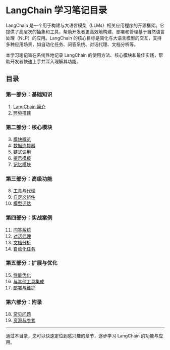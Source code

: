 # LangChain 学习笔记目录

LangChain 是一个用于构建与大语言模型（LLMs）相关应用程序的开源框架。它提供了高层次的抽象和工具，帮助开发者更高效地构建、部署和管理基于自然语言处理（NLP）的应用。LangChain 的核心目标是简化与大语言模型的交互，支持多种应用场景，如自动化任务、问答系统、对话代理、文档分析等。

本学习笔记旨在系统性地记录 LangChain 的使用方法、核心模块和最佳实践，帮助开发者快速上手并深入理解其功能。


## 目录

### 第一部分：基础知识
1. [LangChain 简介](#第一章-langchain-简介)
2. [环境搭建](#第二章-langchain使用环境的搭建)

### 第二部分：核心模块
3. [模块概览](#第三章-模块)
4. [数据连接器](#第四章-数据连接器)
5. [链式调用](#第五章-链式调用)
6. [提示模板](#第六章-提示模板)
7. [记忆模块](#第七章-记忆模块)

### 第三部分：高级功能
8. [工具与代理](#第八章-工具与代理)
9. [自定义组件](#第九章-自定义组件)
10. [模型评估](#第十章-模型评估)

### 第四部分：实战案例
11. [问答系统](#第十一章-问答系统)
12. [对话代理](#第十二章-对话代理)
13. [文档分析](#第十三章-文档分析)
14. [自动化任务](#第十四章-自动化任务)

### 第五部分：扩展与优化
15. [性能优化](#第十五章-性能优化)
16. [与其他工具集成](#第十六章-与其他工具集成)
17. [部署与维护](#第十七章-部署与维护)

### 第六部分：附录
18. [常见问题](#第十八章-常见问题)
19. [资源与参考](#第十九章-资源与参考)

---

通过本目录，您可以快速定位到感兴趣的章节，逐步学习 LangChain 的功能与应用。

